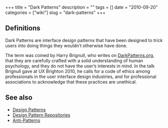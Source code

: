 +++
title = "Dark Patterns"
description = ""
tags = []
date = "2010-09-20"
categories = ["wiki"]
slug = "dark-patterns"
+++


 

<h2 id="toc0">Definitions</h2>
<p>Dark Patterns are interface design patterns that have been designed to trick users into doing things they wouldn’t otherwise have done.</p>

<p>The term was coined by Harry Brignull, who writes on <a href="http://darkpatterns.org/">DarkPatterns.org</a>, that they are carefully crafted with a solid understanding of human psychology, and they do not have the user’s interests in mind. In the talk Brignull gave at UX Brighton 2010, he calls for a code of ethics among professionals in the user interface design industries, and for professional associations to acknowledge that these practices are unethical.</p>


<h2 id="toc1">See also</h2>
<ul>
    <li> <a class="" href="design-patterns.html">Design Patterns</a></li>
    <li> <a class="" href="design-pattern-repositories.html">Design Pattern Repositories</a></li>
    <li> <a class="" href="../node/1383.html">Anti-Patterns</a></li>
</ul>


